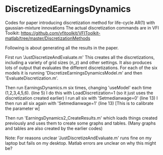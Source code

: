 # DiscretizedEarningsDynamics
Codes for paper introducing discretization method for life-cycle AR(1) with gaussian-mixture innovations
The actual discretization commands are in VFI Toolkit: https://github.com/vfitoolkit/VFIToolkit-matlab/tree/master/DiscretizationMethods

Following is about generating all the results in the paper.

First run 'JustDiscretizeAndEvaluate.m'
This creates all the discretizations, including a variety of grid sizes (n_z) and other settings.
It also produces lots of output that evaluates the different discretizations.
For each of the six models it is running 'DiscretizeEarningsDynamicsModel.m' and then 'EvaluateDiscretization.m'.

Then run EarningsDynamics.m six times, changing 'useModel' each time (1,2,3,4,5,6). (line 5)
I do this with LoadDiscretization=1 (so it just uses the discretization created earlier)
I run all six with 'Setmedianwage=0' (line 13)
I then run all six again with 'Setmedianwage=1' (line 13) [This is to calibrate the parameter w]

Then run 'EarningsDynamics2_CreateResults.m' which loads things created previously and uses them to create some graphs and tables.
(Many graphs and tables are also created by the earlier codes)

Note: For reasons unclear 'JustDiscretizeAndEvaluate.m' runs fine on my laptop but fails on my desktop. Matlab errors are unclear on why this might be?
